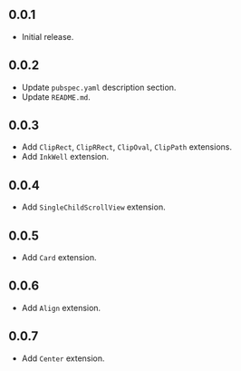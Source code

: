 ## 0.0.1

- Initial release.

## 0.0.2

- Update `pubspec.yaml` description section.
- Update `README.md`.

## 0.0.3

- Add `ClipRect`, `ClipRRect`, `ClipOval`, `ClipPath` extensions.
- Add `InkWell` extension.

## 0.0.4

- Add `SingleChildScrollView` extension.

## 0.0.5

- Add `Card` extension.

## 0.0.6

- Add `Align` extension.

## 0.0.7

- Add `Center` extension.